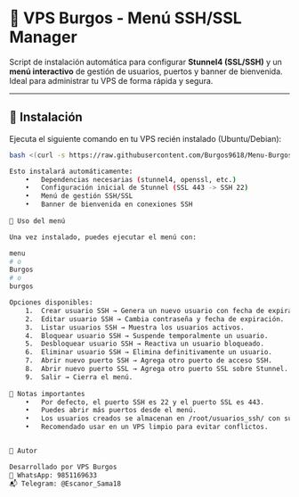 # 🚀 VPS Burgos - Menú SSH/SSL Manager

Script de instalación automática para configurar **Stunnel4 (SSL/SSH)** y un **menú interactivo** de gestión de usuarios, puertos y banner de bienvenida.  
Ideal para administrar tu VPS de forma rápida y segura.

---

## 🔧 Instalación

Ejecuta el siguiente comando en tu VPS recién instalado (Ubuntu/Debian):

```bash
bash <(curl -s https://raw.githubusercontent.com/Burgos9618/Menu-Burgos/main/install.sh)

Esto instalará automáticamente:
	•	Dependencias necesarias (stunnel4, openssl, etc.)
	•	Configuración inicial de Stunnel (SSL 443 -> SSH 22)
	•	Menú de gestión SSH/SSL
	•	Banner de bienvenida en conexiones SSH
    
📜 Uso del menú

Una vez instalado, puedes ejecutar el menú con:

menu
# o
Burgos
# o
burgos

Opciones disponibles:
	1.	Crear usuario SSH → Genera un nuevo usuario con fecha de expiración.
	2.	Editar usuario SSH → Cambia contraseña y fecha de expiración.
	3.	Listar usuarios SSH → Muestra los usuarios activos.
	4.	Bloquear usuario SSH → Suspende temporalmente un usuario.
	5.	Desbloquear usuario SSH → Reactiva un usuario bloqueado.
	6.	Eliminar usuario SSH → Elimina definitivamente un usuario.
	7.	Abrir nuevo puerto SSH → Agrega otro puerto de acceso SSH.
	8.	Abrir nuevo puerto SSL → Agrega otro puerto SSL sobre Stunnel.
	9.	Salir → Cierra el menú.
    
📌 Notas importantes
	•	Por defecto, el puerto SSH es 22 y el puerto SSL es 443.
	•	Puedes abrir más puertos desde el menú.
	•	Los usuarios creados se almacenan en /root/usuarios_ssh/ con sus credenciales.
	•	Recomendado usar en un VPS limpio para evitar conflictos.


💜 Autor

Desarrollado por VPS Burgos
📱 WhatsApp: 9851169633
📬 Telegram: @Escanor_Sama18

    